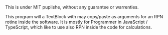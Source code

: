 This is under MIT puplishe, without any guarantee or warrenties.

This program will a TextBlock with may copy/paste as arguments for an RPN rotine inside the software.
It is mostly for Programmer in JavaScript / TypeScript, which like to use also RPN inside the code for calculations. 
